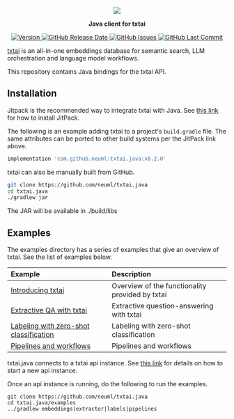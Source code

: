 <p align="center">
    <img src="https://raw.githubusercontent.com/neuml/txtai/master/logo.png"/>
</p>

<p align="center">
    <b>Java client for txtai</b>
</p>

<p align="center">
    <a href="https://github.com/neuml/txtai.java/releases">
        <img src="https://img.shields.io/github/release/neuml/txtai.java.svg?style=flat&color=success" alt="Version"/>
    </a>
    <a href="https://github.com/neuml/txtai.java/releases">
        <img src="https://img.shields.io/github/release-date/neuml/txtai.java.svg?style=flat&color=blue" alt="GitHub Release Date"/>
    </a>
    <a href="https://github.com/neuml/txtai.java/issues">
        <img src="https://img.shields.io/github/issues/neuml/txtai.java.svg?style=flat&color=success" alt="GitHub Issues"/>
    </a>
    <a href="https://github.com/neuml/txtai.java">
        <img src="https://img.shields.io/github/last-commit/neuml/txtai.java.svg?style=flat&color=blue" alt="GitHub Last Commit"/>
    </a>
</p>

[txtai](https://github.com/neuml/txtai) is an all-in-one embeddings database for semantic search, LLM orchestration and language model workflows.

This repository contains Java bindings for the txtai API.

## Installation

Jitpack is the recommended way to integrate txtai with Java. See [this link](https://jitpack.io/) for how to install JitPack.

The following is an example adding txtai to a project's `build.gradle` file. The same attributes can be ported to other build systems per the JitPack link above.

```gradle
implementation 'com.github.neuml:txtai.java:v8.2.0'
```

txtai can also be manually built from GitHub.

```bash
git clone https://github.com/neuml/txtai.java
cd txtai.java
./gradlew jar
```

The JAR will be available in ./build/libs

## Examples
The examples directory has a series of examples that give an overview of txtai. See the list of examples below.

| Example     |      Description      |
|:----------|:-------------|
| [Introducing txtai](https://github.com/neuml/txtai.java/blob/master/examples/src/main/java/EmbeddingsDemo.java) | Overview of the functionality provided by txtai |
| [Extractive QA with txtai](https://github.com/neuml/txtai.java/blob/master/examples/src/main/java/ExtractorDemo.java) | Extractive question-answering with txtai |
| [Labeling with zero-shot classification](https://github.com/neuml/txtai.java/blob/master/examples/src/main/java/LabelsDemo.java) | Labeling with zero-shot classification |
| [Pipelines and workflows](https://github.com/neuml/txtai.java/blob/master/examples/src/main/java/PipelinesDemo.java) | Pipelines and workflows |

txtai.java connects to a txtai api instance. See [this link](https://neuml.github.io/txtai/api/) for details on how to start a new api instance.

Once an api instance is running, do the following to run the examples.

```
git clone https://github.com/neuml/txtai.java
cd txtai.java/examples
../gradlew embeddings|extractor|labels|pipelines
```
